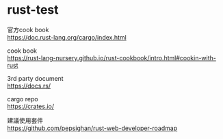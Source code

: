 # rust-test


官方cook book  
https://doc.rust-lang.org/cargo/index.html

cook book  
https://rust-lang-nursery.github.io/rust-cookbook/intro.html#cookin-with-rust  

3rd party document  
https://docs.rs/  

cargo repo  
https://crates.io/  

建議使用套件  
https://github.com/pepsighan/rust-web-developer-roadmap  
